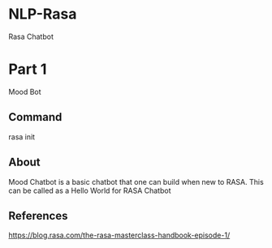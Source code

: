 # NLP-Rasa
Rasa Chatbot

# Part 1
Mood Bot

## Command
rasa init

## About
Mood Chatbot is a basic chatbot that one can build when new to RASA.
This can be called as a Hello World for RASA Chatbot

## References
https://blog.rasa.com/the-rasa-masterclass-handbook-episode-1/

